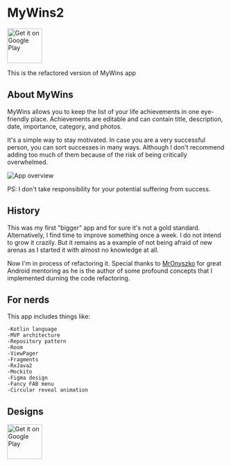 
# MyWins2
[<img src="https://gitlab.com/juanitobananas/wave-up/raw/master/google-play-store/google-play-badge.png"
      alt="Get it on Google Play"
      height="80">](https://play.google.com/store/apps/details?id=com.theandroiddev.mywins)
     
This is the refactored version of MyWins app
## About MyWins
MyWins allows you to keep the list of your life achievements in one eye-friendly place. Achievements are editable and can contain title, description, date, importance, category, and photos. 

It's a simple way to stay motivated. In case you are a very successful person, you can sort successes in many ways. Although I don't recommend adding too much of them because of the risk of being critically overwhelmed.

![App overview](https://media.giphy.com/media/Nm1I1ufzp3sFxe5IHu/giphy.gif)


PS: I don't take responsibility for your potential suffering from success.

## History
This was my first "bigger" app and for sure it's not a gold standard. Alternatively, I find time to improve something once a week. I do not intend to grow it crazily. But it remains as a example of not being afraid of new arenas as I started it with almost no knowledge at all.

Now I'm in process of refactoring it. Special thanks to [MrOnyszko](https://github.com/mronyszko) for great Android mentoring as he is the author of some profound concepts that I implemented durning the code refactoring. 

## For nerds
This app includes things like:

    -Kotlin language
    -MVP architecture
    -Repository pattern
    -Room
    -ViewPager
    -Fragments
    -RxJava2
    -Mockito  
    -Figma design
    -Fancy FAB menu
    -Circular reveal animation
    
## Designs
[<img src="https://avatars3.githubusercontent.com/u/5155369?s=200&v=4"
      alt="Get it on Google Play"
      height="80">](https://www.figma.com/file/fjaJr0A1GFQh4eqwGT5r4kSR/My-Wins-Final?node-id=0%3A1)
